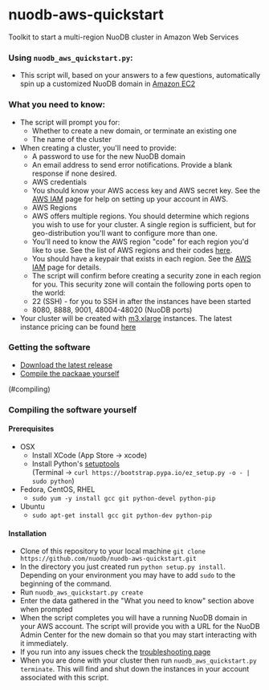 nuodb-aws-quickstart
====================

Toolkit to start a multi-region NuoDB cluster in Amazon Web Services

### Using `nuodb_aws_quickstart.py`:
* This script will, based on your answers to a few questions, automatically spin up a customized NuoDB domain in [Amazon EC2](http://aws.amazon.com/ec2/)

### What you need to know:
  * The script will prompt you for:
    * Whether to create a new domain, or terminate an existing one
    * The name of the cluster
  * When creating a cluster, you'll need to provide:
    * A password to use for the new NuoDB domain
    * An email address to send error notifications. Provide a blank response if none desired.
    * AWS credentials
     * You should know your AWS access key and AWS secret key. See the [AWS IAM](IAM_AWS.md) page for help on setting up your account in AWS.
    * AWS Regions
     * AWS offers multiple regions. You should determine which regions you wish to use for your cluster. A single region is sufficient, but for geo-distribution you'll want to configure more than one.
     * You'll need to know the AWS region "code" for each region you'd like to use. See the list of AWS regions and their codes [here](http://docs.aws.amazon.com/AWSEC2/latest/UserGuide/using-regions-availability-zones.html).
     * You should have a keypair that exists in each region. See the [AWS IAM](IAM_AWS.md) page for details.
    * The script will confirm before creating a security zone in each region for you. This security zone will contain the following ports open to the world:
     * 22 (SSH) - for you to SSH in after the instances have been started
     * 8080, 8888, 9001, 48004-48020 (NuoDB ports)
  * Your cluster will be created with [m3.xlarge](http://aws.amazon.com/ec2/instance-types/) instances. The latest instance pricing can be found [here](http://aws.amazon.com/ec2/pricing/)

### Getting the software
* [Download the latest release](releases)
* [Compile the packaae yourself](#compiling)

(#compiling)
### Compiling the software yourself   
#### Prerequisites
  * OSX
    * Install XCode (App Store -> xcode)
    * Install Python's [setuptools](https://pypi.python.org/pypi/setuptools#unix-including-mac-os-x-curl)<br/>(Terminal -> `curl https://bootstrap.pypa.io/ez_setup.py -o - | sudo python`)
  * Fedora, CentOS, RHEL
    * `sudo yum -y install gcc git python-devel python-pip`
  * Ubuntu
    * `sudo apt-get install gcc git python-dev python-pip`
#### Installation
* Clone of this repository to your local machine `git clone https://github.com/nuodb/nuodb-aws-quickstart.git`
* In the directory you just created run
`python setup.py install`. Depending on your environment you may have to add `sudo` to the beginning of the command.
* Run `nuodb_aws_quickstart.py create`
* Enter the data gathered in the "What you need to know" section above when prompted
* When the script completes you will have a running NuoDB domain in your AWS account. The script will provide you with a URL for the NuoDB Admin Center for the new domain so that you may start interacting with it immediately.
* If you run into any issues check the [troubleshooting page](Troubleshooting.md)
* When you are done with your cluster then run `nuodb_aws_quickstart.py terminate`. This will find and shut down the instances in your account associated with this script.
